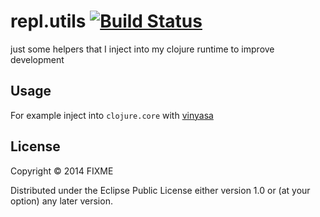 # repl.utils [![Build Status](https://travis-ci.org/rksm/repl.utils.svg?branch=master)](https://travis-ci.org/rksm/repl.utils)

just some helpers that I inject into my clojure runtime to improve development

## Usage

For example inject into `clojure.core` with [vinyasa](https://github.com/zcaudate/vinyasa)

## License

Copyright © 2014 FIXME

Distributed under the Eclipse Public License either version 1.0 or (at
your option) any later version.
